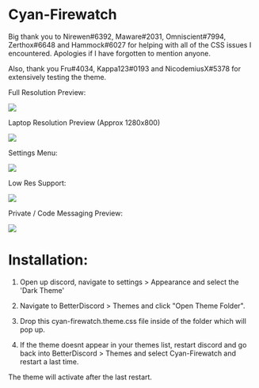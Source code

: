 # Cyan-Firewatch

Big thank you to Nirewen#6392, Maware#2031, Omniscient#7994, Zerthox#6648 and Hammock#6027 for helping with all of the CSS issues I encountered. Apologies if I have forgotten to mention anyone.

Also, thank you Fru#4034, Kappa123#0193 and NicodemiusX#5378  for extensively testing the theme.


Full Resolution Preview:

<img src="https://i.imgur.com/ud6fDfP.jpg"/>

Laptop Resolution Preview (Approx 1280x800)

<img src="https://i.imgur.com/boCBaTI.png"/>

Settings Menu:

<img src="https://i.imgur.com/krDiTyb.png"/>

Low Res Support:

<img src="https://i.imgur.com/JhDXxIo.png"/>

Private / Code Messaging Preview:

<img src="https://i.imgur.com/Il46n31.jpg"/>


# Installation:

1. Open up discord, navigate to settings > Appearance and select the 'Dark Theme'

2. Navigate to BetterDiscord > Themes and click "Open Theme Folder".

2. Drop this cyan-firewatch.theme.css file inside of the folder which will pop up.

3. If the theme doesnt appear in your themes list, restart discord and go back into BetterDiscord > Themes and select Cyan-Firewatch and restart a last time.

The theme will activate after the last restart.


